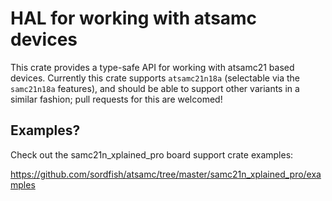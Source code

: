 # HAL for working with atsamc devices

This crate provides a type-safe API for working with atsamc21 based devices.
Currently this crate supports `atsamc21n18a`
(selectable via the `samc21n18a` features),
and should be able to support other variants in a similar fashion; 
pull requests for this are welcomed!

## Examples?

Check out the samc21n_xplained_pro board support crate examples:

https://github.com/sordfish/atsamc/tree/master/samc21n_xplained_pro/examples

